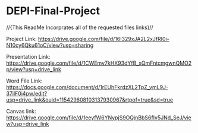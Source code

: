 # DEPI-Final-Project

//{This ReadMe Incorprates all of the requested files links}//

Project Link: https://drive.google.com/file/d/16I329xJA2L2xJfRI0i-N10cy6Qku61oC/view?usp=sharing

Presentation Link: https://drive.google.com/file/d/1CWEmv7kHX93dYfB_sQmFntcmgwnQMO2p/view?usp=drive_link

Word File Link: https://docs.google.com/document/d/1rEUhFkrdzXL2TpZ_vmL9J-37ilF0i4pw/edit?usp=drive_link&ouid=115429608103137930967&rtpof=true&sd=true

Canvas link: https://drive.google.com/file/d/1eeyfW6YNypjS9OQjnBbS6fIv5JNd_SeJ/view?usp=drive_link
